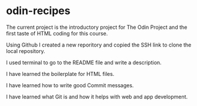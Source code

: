 # odin-recipes

The current project is the introductory project for The Odin Project and the first taste of HTML coding for this course.

Using Github I created a new reporitory and copied the SSH link to clone the local repository.

I used terminal to go to the README file and write a description.

I have learned the boilerplate for HTML files.

I have learned how to write good Commit messages.

I have learned what Git is and how it helps with web and app development.

